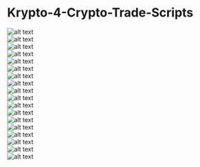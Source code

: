 # Krypto-4-Crypto-Trade-Scripts

![alt text](https://github.com/srkanyalcinkaya/Krypto-4-Crypto-Trade-Scripts/blob/main/images/krypto_feature.jpg?raw=true)
<br>
![alt text](https://github.com/srkanyalcinkaya/Krypto-4-Crypto-Trade-Scripts/blob/main/images/krypto_grpd.jpg?raw=true)
<br>
![alt text](https://github.com/srkanyalcinkaya/Krypto-4-Crypto-Trade-Scripts/blob/main/images/krypto_graph.jpg?raw=true)
<br>
![alt text](https://github.com/srkanyalcinkaya/Krypto-4-Crypto-Trade-Scripts/blob/main/images/krypto_referall.jpg?raw=true)
<br>
![alt text](https://github.com/srkanyalcinkaya/Krypto-4-Crypto-Trade-Scripts/blob/main/images/krypto_online_traiding.jpg?raw=true)
<br>
![alt text](https://github.com/srkanyalcinkaya/Krypto-4-Crypto-Trade-Scripts/blob/main/images/krypto_speed.jpg?raw=true)
<br>
![alt text](https://github.com/srkanyalcinkaya/Krypto-4-Crypto-Trade-Scripts/blob/main/images/krypto_market.jpg?raw=true)
<br>
![alt text](https://github.com/srkanyalcinkaya/Krypto-4-Crypto-Trade-Scripts/blob/main/images/krypto_blockfolio.jpg?raw=true)
<br>
![alt text](https://github.com/srkanyalcinkaya/Krypto-4-Crypto-Trade-Scripts/blob/main/images/krypto_watchinglist.jpg?raw=true)
<br>
![alt text](https://github.com/srkanyalcinkaya/Krypto-4-Crypto-Trade-Scripts/blob/main/images/krypto_alert.jpg?raw=true)
<br>
![alt text](https://github.com/srkanyalcinkaya/Krypto-4-Crypto-Trade-Scripts/blob/main/images/krypto_subscription.jpg?raw=true)
<br>
![alt text](https://github.com/srkanyalcinkaya/Krypto-4-Crypto-Trade-Scripts/blob/main/images/rypto_googleauthenticator.jpg?raw=true)
<br>
![alt text](https://github.com/srkanyalcinkaya/Krypto-4-Crypto-Trade-Scripts/blob/main/images/krypto_detailedcoin.jpg?raw=true)
<br>
![alt text](https://github.com/srkanyalcinkaya/Krypto-4-Crypto-Trade-Scripts/blob/main/images/krypto_responsive.jpg?raw=true)
<br>
![alt text](https://github.com/srkanyalcinkaya/Krypto-4-Crypto-Trade-Scripts/blob/main/images/krypto_news.jpg?raw=true)
<br>
![alt text](https://github.com/srkanyalcinkaya/Krypto-4-Crypto-Trade-Scripts/blob/main/images/krypto_currencies.jpg?raw=true)
<br>
![alt text](https://github.com/srkanyalcinkaya/Krypto-4-Crypto-Trade-Scripts/blob/main/images/krypto_currencies.jpg?raw=true)
<br>
![alt text](https://github.com/srkanyalcinkaya/Krypto-4-Crypto-Trade-Scripts/blob/main/images/krypto_language.jpg?raw=true)
<br>
